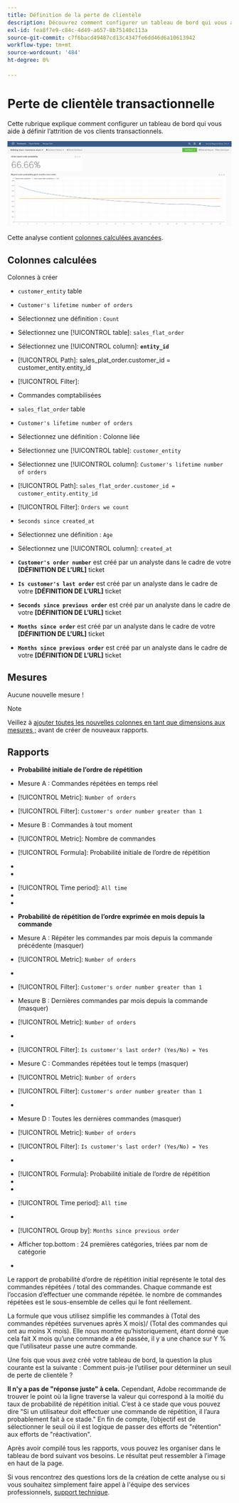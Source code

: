 ```yaml
---
title: Définition de la perte de clientèle
description: Découvrez comment configurer un tableau de bord qui vous aide à définir l’attrition de vos clients transactionnels.
exl-id: fea8f7e9-c84c-4d49-a657-8b75140c113a
source-git-commit: c7f6bacd49487cd13c4347fe6dd46d6a10613942
workflow-type: tm+mt
source-wordcount: '484'
ht-degree: 0%

---
```


# Perte de clientèle transactionnelle

Cette rubrique explique comment configurer un tableau de bord qui vous aide à définir l’attrition de vos clients transactionnels.

![](../../assets/churn-deashboard.png)

Cette analyse contient [colonnes calculées avancées](../data-warehouse-mgr/adv-calc-columns.md).

## Colonnes calculées

Colonnes à créer

* `customer_entity` table
* `Customer's lifetime number of orders`
* Sélectionnez une définition : `Count`
* Sélectionnez une [!UICONTROL table]: `sales_flat_order`
* Sélectionnez une [!UICONTROL column]: **`entity_id`**
* [!UICONTROL Path]: sales_plat_order.customer_id = customer_entity.entity_id
* [!UICONTROL Filter]:
* Commandes comptabilisées

* `sales_flat_order` table
* `Customer's lifetime number of orders`
* Sélectionnez une définition : Colonne liée
* Sélectionnez une [!UICONTROL table]: `customer_entity`
* Sélectionnez une [!UICONTROL column]: `Customer's lifetime number of orders`
* [!UICONTROL Path]: `sales_flat_order.customer_id = customer_entity.entity_id`
* [!UICONTROL Filter]: `Orders we count`

* `Seconds since created_at`
* Sélectionnez une définition : `Age`
* Sélectionnez une [!UICONTROL column]: `created_at`

* **`Customer's order number`** est créé par un analyste dans le cadre de votre **[DÉFINITION DE L’URL]** ticket
* **`Is customer's last order`** est créé par un analyste dans le cadre de votre **[DÉFINITION DE L’URL]** ticket
* **`Seconds since previous order`** est créé par un analyste dans le cadre de votre **[DÉFINITION DE L’URL]** ticket
* **`Months since order`** est créé par un analyste dans le cadre de votre **[DÉFINITION DE L’URL]** ticket
* **`Months since previous order`** est créé par un analyste dans le cadre de votre **[DÉFINITION DE L’URL]** ticket

## Mesures

Aucune nouvelle mesure !

>[!NOTE]
>
>Veillez à [ajouter toutes les nouvelles colonnes en tant que dimensions aux mesures ;](../data-warehouse-mgr/manage-data-dimensions-metrics.md) avant de créer de nouveaux rapports.

## Rapports

* **Probabilité initiale de l’ordre de répétition**
* Mesure A : Commandes répétées en temps réel
* [!UICONTROL Metric]: `Number of orders`
* [!UICONTROL Filter]: `Customer's order number greater than 1`

* Mesure B : Commandes à tout moment
* [!UICONTROL Metric]: Nombre de commandes

* [!UICONTROL Formula]: Probabilité initiale de l’ordre de répétition
* 
   [!UICONTROL Formule]: `A/B`
* 

   [!UICONTROL Format]: `Percent`

* [!UICONTROL Time period]: `All time`
* 
   [!UICONTROL Interval]: `None`
* 

   [!UICONTROL Chart type]: `Scalar`

* **Probabilité de répétition de l’ordre exprimée en mois depuis la commande**
* Mesure A : Répéter les commandes par mois depuis la commande précédente (masquer)
* [!UICONTROL Metric]: `Number of orders`
* 
   [!UICONTROL Perspective]: `Cumulative`
* [!UICONTROL Filter]: `Customer's order number greater than 1`

* Mesure B : Dernières commandes par mois depuis la commande (masquer)
* [!UICONTROL Metric]: `Number of orders`
* 
   [!UICONTROL Perspective]: `Cumulative`
* [!UICONTROL Filter]: `Is customer's last order? (Yes/No) = Yes`

* Mesure C : Commandes répétées tout le temps (masquer)
* [!UICONTROL Metric]: `Number of orders`
* [!UICONTROL Filter]: `Customer's order number greater than 1`

* 

   [!UICONTROL Groupe par]: `Independent`

* Mesure D : Toutes les dernières commandes (masquer)
* [!UICONTROL Metric]: `Number of orders`
* [!UICONTROL Filter]: `Is customer's last order? (Yes/No) = Yes`

* 

   [!UICONTROL Groupe par]: `Independent`

* [!UICONTROL Formula]: Probabilité initiale de l’ordre de répétition
* 
   [!UICONTROL Formule]: `(C-A)/(C+D-A-B)`
* 

   [!UICONTROL Format]: `Percent`

* [!UICONTROL Time period]: `All time`
* 
   [!UICONTROL Interval]: `None`
* [!UICONTROL Group by]: `Months since previous order`
* Afficher top.bottom : 24 premières catégories, triées par nom de catégorie

* 

   [!UICONTROL Chart type]: `Line`

Le rapport de probabilité d’ordre de répétition initial représente le total des commandes répétées / total des commandes. Chaque commande est l’occasion d’effectuer une commande répétée. le nombre de commandes répétées est le sous-ensemble de celles qui le font réellement.

La formule que vous utilisez simplifie les commandes à (Total des commandes répétées survenues après X mois)/ (Total des commandes qui ont au moins X mois). Elle nous montre qu’historiquement, étant donné que cela fait X mois qu’une commande a été passée, il y a une chance sur Y % que l’utilisateur passe une autre commande.

Une fois que vous avez créé votre tableau de bord, la question la plus courante est la suivante : Comment puis-je l’utiliser pour déterminer un seuil de perte de clientèle ?

**Il n&#39;y a pas de &quot;réponse juste&quot; à cela.** Cependant, Adobe recommande de trouver le point où la ligne traverse la valeur qui correspond à la moitié du taux de probabilité de répétition initial. C’est à ce stade que vous pouvez dire &quot;Si un utilisateur doit effectuer une commande de répétition, il l’aura probablement fait à ce stade.&quot; En fin de compte, l’objectif est de sélectionner le seuil où il est logique de passer des efforts de &quot;rétention&quot; aux efforts de &quot;réactivation&quot;.

Après avoir compilé tous les rapports, vous pouvez les organiser dans le tableau de bord suivant vos besoins. Le résultat peut ressembler à l’image en haut de la page.

Si vous rencontrez des questions lors de la création de cette analyse ou si vous souhaitez simplement faire appel à l&#39;équipe des services professionnels, [support technique](https://experienceleague.adobe.com/docs/commerce-knowledge-base/kb/troubleshooting/miscellaneous/mbi-service-policies.html).
